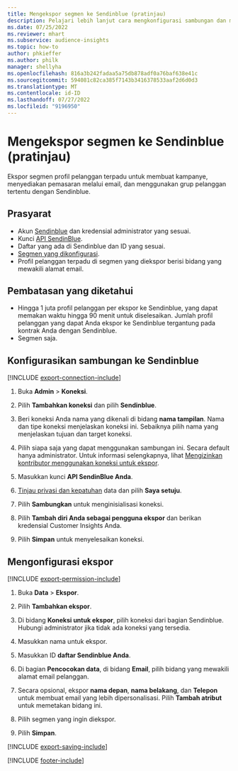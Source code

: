 ```yaml
---
title: Mengekspor segmen ke Sendinblue (pratinjau)
description: Pelajari lebih lanjut cara mengkonfigurasi sambungan dan mengekspor ke Sendinblue.
ms.date: 07/25/2022
ms.reviewer: mhart
ms.subservice: audience-insights
ms.topic: how-to
author: phkieffer
ms.author: philk
manager: shellyha
ms.openlocfilehash: 816a3b242fadaa5a75db878adf0a76baf638e41c
ms.sourcegitcommit: 594081c82ca385f7143b3416378533aaf2d6d0d3
ms.translationtype: MT
ms.contentlocale: id-ID
ms.lasthandoff: 07/27/2022
ms.locfileid: "9196950"
---
```

# <a name="export-segments-to-sendinblue-preview"></a>Mengekspor segmen ke Sendinblue (pratinjau)

Ekspor segmen profil pelanggan terpadu untuk membuat kampanye, menyediakan pemasaran melalui email, dan menggunakan grup pelanggan tertentu dengan Sendinblue.

## <a name="prerequisites"></a>Prasyarat

- Akun [Sendinblue](https://www.sendinblue.com/) dan kredensial administrator yang sesuai.
- Kunci [API SendinBlue](https://developers.sendinblue.com/docs/getting-started#:~:text=Get%20your%20API%20key&text=You%20can%20create%20one%20from,your%20settings%20This%20API%20key).
- Daftar yang ada di Sendinblue dan ID yang sesuai.
- [Segmen yang dikonfigurasi](segments.md).
- Profil pelanggan terpadu di segmen yang diekspor berisi bidang yang mewakili alamat email.

## <a name="known-limitations"></a>Pembatasan yang diketahui

- Hingga 1 juta profil pelanggan per ekspor ke Sendinblue, yang dapat memakan waktu hingga 90 menit untuk diselesaikan. Jumlah profil pelanggan yang dapat Anda ekspor ke Sendinblue tergantung pada kontrak Anda dengan Sendinblue.
- Segmen saja.

## <a name="set-up-connection-to-sendinblue"></a>Konfigurasikan sambungan ke Sendinblue

[!INCLUDE [export-connection-include](includes/export-connection-admn.md)]

1. Buka **Admin** > **Koneksi**.

1. Pilih **Tambahkan koneksi** dan pilih **Sendinblue**.

1. Beri koneksi Anda nama yang dikenali di bidang **nama tampilan**. Nama dan tipe koneksi menjelaskan koneksi ini. Sebaiknya pilih nama yang menjelaskan tujuan dan target koneksi.

1. Pilih siapa saja yang dapat menggunakan sambungan ini. Secara default hanya administrator. Untuk informasi selengkapnya, lihat [Mengizinkan kontributor menggunakan koneksi untuk ekspor](connections.md#allow-contributors-to-use-a-connection-for-exports).

1. Masukkan kunci **API SendinBlue Anda**.

1. [Tinjau privasi dan kepatuhan](connections.md#data-privacy-and-compliance) data dan pilih **Saya setuju**.

1. Pilih **Sambungkan** untuk menginisialisasi koneksi.

1. Pilih **Tambah diri Anda sebagai pengguna ekspor** dan berikan kredensial Customer Insights Anda.

1. Pilih **Simpan** untuk menyelesaikan koneksi.

## <a name="configure-an-export"></a>Mengonfigurasi ekspor

[!INCLUDE [export-permission-include](includes/export-permission.md)]

1. Buka **Data** > **Ekspor**.

1. Pilih **Tambahkan ekspor**.

1. Di bidang **Koneksi untuk ekspor**, pilih koneksi dari bagian Sendinblue. Hubungi administrator jika tidak ada koneksi yang tersedia.

1. Masukkan nama untuk ekspor.

1. Masukkan ID **daftar Sendinblue Anda**.

1. Di bagian **Pencocokan data**, di bidang **Email**, pilih bidang yang mewakili alamat email pelanggan.

1. Secara opsional, ekspor **nama depan**, **nama belakang**, dan **Telepon** untuk membuat email yang lebih dipersonalisasi. Pilih **Tambah atribut** untuk memetakan bidang ini.

1. Pilih segmen yang ingin diekspor.

1. Pilih **Simpan**.

[!INCLUDE [export-saving-include](includes/export-saving.md)]

[!INCLUDE [footer-include](includes/footer-banner.md)]

